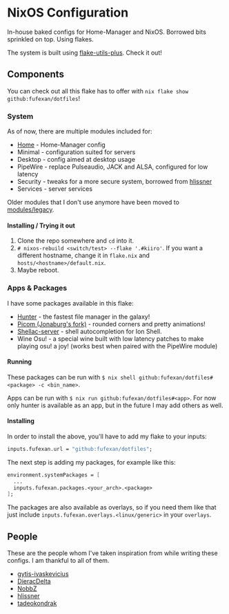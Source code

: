 # NixOS Configuration

In-house baked configs for Home-Manager and NixOS. Borrowed bits sprinkled on
top. Using flakes.

The system is built using
[flake-utils-plus](https://github.com/gytis-ivaskevicius/flake-utils-plus).
Check it out!

## Components

You can check out all this flake has to offer with
`nix flake show github:fufexan/dotfiles`!

### System

As of now, there are multiple modules included for:

- [Home](./home) - Home-Manager config
- Minimal - configuration suited for servers
- Desktop - config aimed at desktop usage
- PipeWire - replace Pulseaudio, JACK and ALSA, configured for low latency
- Security - tweaks for a more secure system, borrowed from
[hlissner](https://github.com/hlissner/dotfiles/blob/master/modules/security.nix)
- Services - server services

Older modules that I don't use anymore have been moved to
[modules/legacy](./modules/legacy).

#### Installing / Trying it out

1. Clone the repo somewhere and `cd` into it.
2. `# nixos-rebuild <switch/test> --flake '.#kiiro'`. If you want a different
hostname, change it in `flake.nix` and `hosts/<hostname>/default.nix`.
3. Maybe reboot.

### Apps & Packages

I have some packages available in this flake:

- [Hunter](https://github.com/rabite0/hunter) - the fastest file manager in the
galaxy!
- [Picom (Jonaburg's fork)](https://github.com/jonaburg/picom) - rounded corners
and pretty animations!
- [Shellac-server](https://gitlab.redox-os.org/AdminXVII/shellac-server) - shell
autocompletion for Ion Shell.
- Wine Osu! - a special wine built with low latency patches to make playing osu!
a joy! (works best when paired with the PipeWire module)

#### Running

These packages can be run with
`$ nix shell github:fufexan/dotfiles#<package> -c <bin_name>`.

Apps can be run with `$ nix run github:fufexan/dotfiles#<app>`. For now only
hunter is available as an app, but in the future I may add others as well.

#### Installing

In order to install the above, you'll have to add my flake to your inputs:
```nix
inputs.fufexan.url = "github:fufexan/dotfiles";
```
The next step is adding my packages, for example like this:
```nix
environment.systemPackages = [
  ...
  inputs.fufexan.packages.<your_arch>.<package>
];
```

The packages are also available as overlays, so if you need them like that just
include `inputs.fufexan.overlays.<linux/generic>` in your `overlays`.

## People

These are the people whom I've taken inspiration from while writing these
configs. I am thankful to all of them.

- [gytis-ivaskevicius](https://github.com/gytis-ivaskevicius)
- [DieracDelta](https://github.com/DieracDelta)
- [NobbZ](https://github.com/NobbZ)
- [hlissner](https://github.com/hlissner)
- [tadeokondrak](https://github.com/tadeokondrak)
